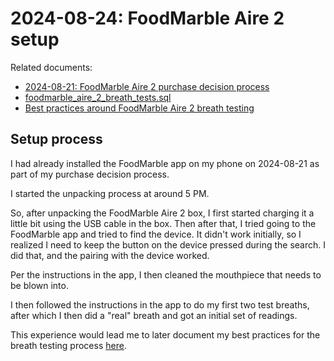 # 2024-08-24: FoodMarble Aire 2 setup

Related documents:

* [2024-08-21: FoodMarble Aire 2 purchase decision process](2024-08-21-foodmarble-aire-2-purchase-decision-process.md)
* [foodmarble_aire_2_breath_tests.sql](foodmarble_aire_2_breath_tests.sql)
* [Best practices around FoodMarble Aire 2 breath testing](best-practices-around-foodmarble-aire-2-breath-testing.md)

## Setup process

I had already installed the FoodMarble app on my phone on 2024-08-21
as part of my purchase decision process.

I started the unpacking process at around 5 PM.

So, after unpacking the FoodMarble Aire 2 box, I first started
charging it a little bit using the USB cable in the box. Then after
that, I tried going to the FoodMarble app and tried to find the
device. It didn't work initially, so I realized I need to keep the
button on the device pressed during the search. I did that, and the
pairing with the device worked.

Per the instructions in the app, I then cleaned the mouthpiece that
needs to be blown into.

I then followed the instructions in the app to do my first two test
breaths, after which I then did a "real" breath and got an initial set
of readings.

This experience would lead me to later document my best practices for
the breath testing process
[here](../../best-practices/best-practices-around-foodmarble-aire-2-breath-testing.md).
